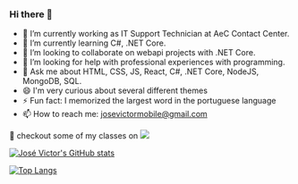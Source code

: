 ### Hi there 👋

- 🔭 I’m currently working as IT Support Technician at AeC Contact Center.
- 🌱 I’m currently learning C#, .NET Core.
- 👯 I’m looking to collaborate on webapi projects with .NET Core.
- 🤔 I’m looking for help with professional experiences with programming.
- 💬 Ask me about HTML, CSS, JS, React, C#, .NET Core, NodeJS, MongoDB, SQL.
- 😄 I'm very curious about several different themes
- ⚡ Fun fact: I memorized the largest word in the portuguese language
- 📫 How to reach me: josevictormobile@gmail.com 

:vulcan_salute: checkout some of my classes on <a href="https://www.youtube.com/watch?v=GqOkRvNbHeU&list=PLGOSSmMHckW1SmNbtpS0eyVwWgL-i_Fu8&index=1"><img src="https://img.shields.io/badge/YouTube-FF0000?style=for-the-badge&logo=youtube&logoColor=white" /></a>

[![José Victor's GitHub stats](https://github-readme-stats.vercel.app/api?username=josevictormobile)](https://github.com/josevictormobile/github-readme-stats)

[![Top Langs](https://github-readme-stats.vercel.app/api/top-langs/?username=josevictormobile)](https://github.com/josevictormobile/github-readme-stats)


